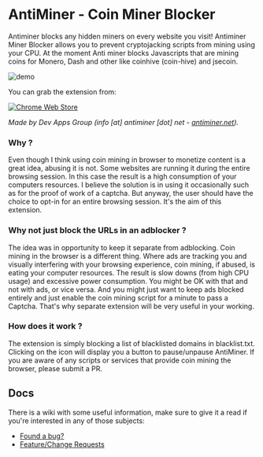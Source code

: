 # AntiMiner - Coin Miner Blocker
Antiminer blocks any hidden miners on every website you visit! Antiminer Miner Blocker allows you to prevent cryptojacking scripts from mining using your CPU. At the moment Anti miner blocks Javascripts that are mining coins for Monero, Dash and other like coinhive (coin-hive) and jsecoin.

![demo](https://raw.githubusercontent.com/unkn0wn404/antiminer/master/content/antiminer-screencast.gif)

You can grab the extension from:

[![Chrome Web Store](https://developer.chrome.com/webstore/images/ChromeWebStore_BadgeWBorder_v2_206x58.png)](https://chrome.google.com/webstore/detail/antiminer-coin-miner-bloc/abgnbkcdbiafipllamhhmikhgjolhdaf)


*Made by Dev Apps Group (info [at] antiminer [dot] net - [antiminer.net](http://antiminer.net/)).*

### Why ?
Even though I think using coin mining in browser to monetize content is a great idea, abusing it is not. Some websites are running it during the entire browsing session. In this case the result is a high consumption of your computers resources. I believe the solution is in using it occasionally such as for the proof of work of a captcha. But anyway, the user should have the choice to opt-in for an entire browsing session. It's the aim of this extension.

### Why not just block the URLs in an adblocker ?
The idea was in opportunity to keep it separate from adblocking. Coin mining in the browser is a different thing. Where ads are tracking you and visually interfering with your browsing experience, coin mining, if abused, is eating your computer resources. The result is slow downs (from high CPU usage) and excessive power consumption. You might be OK with that and not with ads, or vice versa. And you might just want to keep ads blocked entirely and just enable the coin mining script for a minute to pass a Captcha. That's why separate extension will be very useful in your working.

### How does it work ?
The extension is simply blocking a list of blacklisted domains in blacklist.txt. Clicking on the icon will display you a button to pause/unpause AntiMiner. If you are aware of any scripts or services that provide coin mining the browser, please submit a PR.

## Docs
There is a wiki with some useful information, make sure to give it a read if you're interested in any of those subjects:
* [Found a bug?](https://github.com/unkn0wn404/antiminer/wiki/Bugs)
* [Feature/Change Requests](https://github.com/unkn0wn404/antiminer/wiki/Requests)
